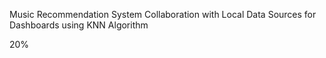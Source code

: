 Music Recommendation System Collaboration with Local Data Sources for Dashboards using KNN Algorithm

20%
